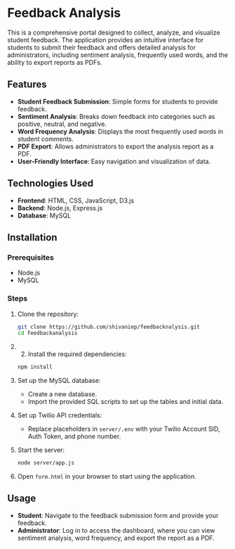 # Feedback Analysis

This is a comprehensive portal designed to collect, analyze, and visualize student feedback. The application provides an intuitive interface for students to submit their feedback and offers detailed analysis for administrators, including sentiment analysis, frequently used words, and the ability to export reports as PDFs.

## Features

- **Student Feedback Submission**: Simple forms for students to provide feedback.
- **Sentiment Analysis**: Breaks down feedback into categories such as positive, neutral, and negative.
- **Word Frequency Analysis**: Displays the most frequently used words in student comments.
- **PDF Export**: Allows administrators to export the analysis report as a PDF.
- **User-Friendly Interface**: Easy navigation and visualization of data.

## Technologies Used

- **Frontend**: HTML, CSS, JavaScript, D3.js
- **Backend**: Node.js, Express.js
- **Database**: MySQL

## Installation

### Prerequisites

- Node.js
- MySQL

### Steps

1. Clone the repository:
    ```sh
    git clone https://github.com/shivaniep/feedbacknalysis.git
    cd feedbackanalysis
    ```
2. 2. Install the required dependencies:
    ```sh
    npm install
    ```
3. Set up the MySQL database:
    - Create a new database.
    - Import the provided SQL scripts to set up the tables and initial data.
      
4. Set up Twilio API credentials:
    - Replace placeholders in `server/.env` with your Twilio Account SID, Auth Token, and phone number.
      
5. Start the server:
    ```sh
    node server/app.js
    ```

6. Open `form.html` in your browser to start using the application.

## Usage

- **Student**: Navigate to the feedback submission form and provide your feedback.
- **Administrator**: Log in to access the dashboard, where you can view sentiment analysis, word frequency, and export the report as a PDF.
